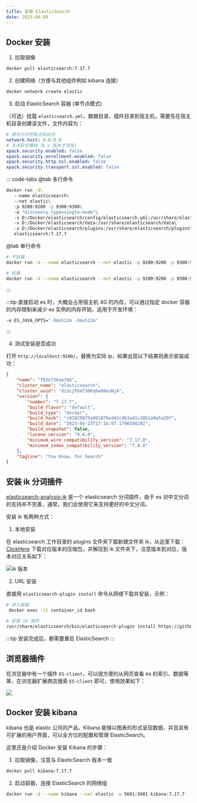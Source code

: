 ```yaml
---
title: 安装 ElasticSearch
date: 2023-06-09
---
```


## Docker 安装

1. 拉取镜像

```bash
docker pull elasticsearch:7.17.7
```

2. 创建网络（方便与其他组件例如 kibana 连接）

```bash
docker network create elastic
```

3. 启动 ElasticSearch 容器 (单节点模式)

（可选）挂载 `elasticsearch.yml`、数据目录、插件目录到宿主机，需要先在宿主机目录创建该文件，文件内容为：

```yaml
# 表示允许所有主机访问
network.host: 0.0.0.0
# 关闭安全模块（8.x 版本才添加）
xpack.security.enabled: false
xpack.security.enrollment.enabled: false
xpack.security.http.ssl.enabled: false
xpack.security.transport.ssl.enabled: false
```

::: code-tabs
@tab 多行命令
```bash
docker run -d\ 
   --name elasticsearch\ 
   --net elastic\ 
   -p 9200:9200 -p 9300:9300\ 
   -e "discovery.type=single-node"\ 
   -v D:/Docker/elasticsearch/config/elasticsearch.yml:/usr/share/elasticsearch/config/elasticsearch.yml\ 
   -v D:/Docker/elasticsearch/data:/usr/share/elasticsearch/data\ 
   -v D:/Docker/elasticsearch/plugins:/usr/share/elasticsearch/plugins\ 
   elasticsearch:7.17.7  
```

@tab 单行命令
```bash
# 不挂载
docker run -d --name elasticsearch --net elastic -p 9200:9200 -p 9300:9300 -e "discovery.type=single-node" -e ES_JAVA_OPTS="-Xms512m -Xmx512m" elasticsearch:7.17.7

# 挂载
docker run -d --name elasticsearch --net elastic -p 9200:9200 -p 9300:9300 -e "discovery.type=single-node" -e ES_JAVA_OPTS="-Xms512m -Xmx512m" -v D:/Docker/elasticsearch/config/elasticsearch.yml:/usr/share/elasticsearch/config/elasticsearch.yml -v D:/Docker/elasticsearch/data:/usr/share/elasticsearch/data -v D:/Docker/elasticsearch/plugins:/usr/share/elasticsearch/plugins elasticsearch:7.17.7
```
:::

:::tip
直接启动 es 时，大概会占用宿主机 4G 的内存，可以通过指定 docker 容器的内存限制来减少 es 实例的内存开销，适用于开发环境：

```bash
-e ES_JAVA_OPTS="-Xms512m -Xmx512m"
```
:::


4. 测试安装是否成功

打开 `http://localhost:9200/`，替换为实际 ip，如果出现以下结果则表示安装成功：

```json
{
    "name": "f62e736ae7b6",
    "cluster_name": "elasticsearch",
    "cluster_uuid": "diScjh5mT3O6q6w08euNjA",
    "version": {
        "number": "7.17.7",
        "build_flavor": "default",
        "build_type": "docker",
        "build_hash": "c01029875a091076ed42cdb3a41c10b1a9a5a20f",
        "build_date": "2023-05-23T17:16:07.179039820Z",
        "build_snapshot": false,
        "lucene_version": "9.6.0",
        "minimum_wire_compatibility_version": "7.17.0",
        "minimum_index_compatibility_version": "7.0.0"
    },
    "tagline": "You Know, for Search"
}
```

## 安装 ik 分词插件

[elasticsearch-analysis-ik](https://github.com/medcl/elasticsearch-analysis-ik) 是一个 elasticsearch 分词插件，由于 es 对中文分词的支持并不完善，通常，我们会使用它来支持更好的中文分词。

安装 ik 有两种方式：

1. 本地安装

在 elasticsearch 工作目录的 plugins 文件夹下面新建文件夹 ik，从这里下载：[ClickHere](https://github.com/medcl/elasticsearch-analysis-ik/releases) 下载对应版本的压缩包，并解压到 ik 文件夹下，注意版本到对应，版本对应关系如下：

![ik 版本](https://cdn.jsdelivr.net/gh/AlexChen68/OSS@master/images/2023/1686302638366.png)

2. URL 安装

直接用 `elasticsearch-plugin install` 命令从网络下载并安装，示例：

```bash
# 进入容器
 docker exec -it container_id bash

# 安装 ik 插件
/usr/share/elasticsearch/bin/elasticsearch-plugin install https://github.com/medcl/elasticsearch-analysis-ik/releases/download/v7.17.7/elasticsearch-analysis-ik-7.17.7.zip
```

:::tip
安装完成后，都需要重启 ElasticSearch
:::

## 浏览器插件

在浏览器中有一个插件 `ES-client`，可以很方便的从网页查看 es 的索引、数据等等，在浏览器扩展商店搜索 `ES-client` 即可，使用效果如下：

![](https://cdn.jsdelivr.net/gh/AlexChen68/OSS@master/images/2023/1686308053401.png)

## Docker 安装 kibana

kibana 也是 elastic 公司的产品，Kibana 能够以图表的形式呈现数据，并且具有可扩展的用户界面，可以全方位的配置和管理 ElasticSearch。

这里还是介绍 Docker 安装 Kibana 的步骤：

1. 拉取镜像，注意与 ElasticSearch 版本一致

```bash
docker pull kibana:7.17.7
```

2. 启动容器，连接 ElasticSearch 的网络组

```bash
docker run -d --name kibana --net elastic -p 5601:5601 kibana:7.17.7
```